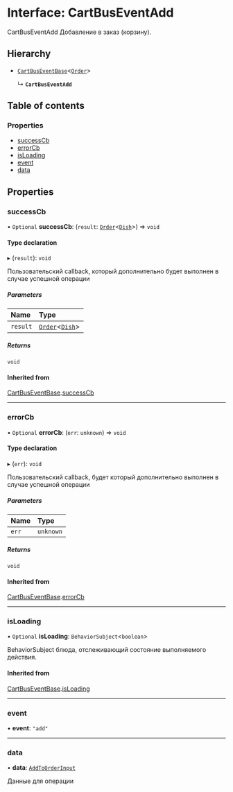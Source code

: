 # Interface: CartBusEventAdd

CartBusEventAdd
Добавление в заказ (корзину).

## Hierarchy

- [`CartBusEventBase`](CartBusEventBase.md)<[`Order`](Order.md)\>

  ↳ **`CartBusEventAdd`**

## Table of contents

### Properties

- [successCb](CartBusEventAdd.md#successcb)
- [errorCb](CartBusEventAdd.md#errorcb)
- [isLoading](CartBusEventAdd.md#isloading)
- [event](CartBusEventAdd.md#event)
- [data](CartBusEventAdd.md#data)

## Properties

### successCb

• `Optional` **successCb**: (`result`: [`Order`](Order.md)<[`Dish`](Dish.md)\>) => `void`

#### Type declaration

▸ (`result`): `void`

Пользовательский callback, который дополнительно будет выполнен в случае успешной операции

##### Parameters

| Name | Type |
| :------ | :------ |
| `result` | [`Order`](Order.md)<[`Dish`](Dish.md)\> |

##### Returns

`void`

#### Inherited from

[CartBusEventBase](CartBusEventBase.md).[successCb](CartBusEventBase.md#successcb)

___

### errorCb

• `Optional` **errorCb**: (`err`: `unknown`) => `void`

#### Type declaration

▸ (`err`): `void`

Пользовательский callback, будет который дополнительно  выполнен в случае успешной операции

##### Parameters

| Name | Type |
| :------ | :------ |
| `err` | `unknown` |

##### Returns

`void`

#### Inherited from

[CartBusEventBase](CartBusEventBase.md).[errorCb](CartBusEventBase.md#errorcb)

___

### isLoading

• `Optional` **isLoading**: `BehaviorSubject`<`boolean`\>

BehaviorSubject блюда, отслеживающий состояние выполняемого действия.

#### Inherited from

[CartBusEventBase](CartBusEventBase.md).[isLoading](CartBusEventBase.md#isloading)

___

### event

• **event**: ``"add"``

___

### data

• **data**: [`AddToOrderInput`](AddToOrderInput.md)

Данные для операции
